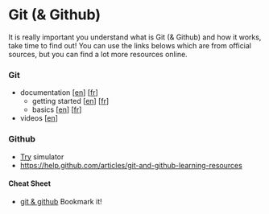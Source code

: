 # Git (& Github)

It is really important you understand what is Git (& Github) and how it works, take time to find out!
You can use the links belows which are from official sources, but you can find a lot more resources online. 

### Git
- documentation [[en](https://git-scm.com/book/en/v2/)] [[fr](https://git-scm.com/book/fr/v2/)]
  - getting started [[en](https://git-scm.com/book/en/v2/Getting-Started-About-Version-Control)] [[fr](https://git-scm.com/book/fr/v2/D%C3%A9marrage-rapide-%C3%80-propos-de-la-gestion-de-version)]
  - basics [[en](https://git-scm.com/book/en/v2/Git-Basics-Getting-a-Git-Repository)] [[fr](https://git-scm.com/book/fr/v2/Les-bases-de-Git-D%C3%A9marrer-un-d%C3%A9p%C3%B4t-Git)]
- videos [[en](https://git-scm.com/videos)]

### Github
- [Try](https://try.github.io) simulator
- https://help.github.com/articles/git-and-github-learning-resources

#### Cheat Sheet
- [git & github](https://services.github.com/on-demand/downloads/github-git-cheat-sheet.pdf) Bookmark it!
